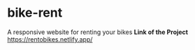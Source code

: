 # bike-rent
A responsive website for renting your bikes
**Link of the Project**
https://rentobikes.netlify.app/
